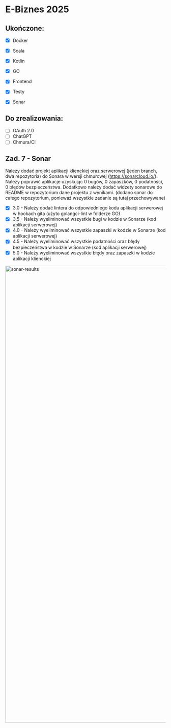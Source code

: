 # E-Biznes 2025

## Ukończone:

- [x] Docker
- [x] Scala
- [x] Kotlin
- [x] GO
- [x] Frontend
- [x] Testy
- [x] Sonar


## Do zrealizowania:

- [ ] OAuth 2.0
- [ ] ChatGPT
- [ ] Chmura/CI

## Zad. 7 - Sonar

Należy dodać projekt aplikacji klienckiej oraz serwerowej (jeden
branch, dwa repozytoria) do Sonara w wersji chmurowej
(https://sonarcloud.io/). Należy poprawić aplikacje uzyskując 0 bugów,
0 zapaszków, 0 podatności, 0 błędów bezpieczeństwa. Dodatkowo należy
dodać widżety sonarowe do README w repozytorium dane projektu z
wynikami. 
(dodano sonar do całego repozytorium, ponieważ wszystkie zadanie są tutaj przechowywane)

- [x] 3.0 - Należy dodać lintera do odpowiedniego kodu aplikacji serwerowej w
hookach gita (użyto golangci-lint w folderze GO)
- [x] 3.5 - Należy wyeliminować wszystkie bugi w kodzie w Sonarze (kod
aplikacji serwerowej)
- [x] 4.0 - Należy wyeliminować wszystkie zapaszki w kodzie w Sonarze (kod
aplikacji serwerowej)
- [x] 4.5 - Należy wyeliminować wszystkie podatności oraz błędy bezpieczeństwa
w kodzie w Sonarze (kod aplikacji serwerowej)
- [x] 5.0 - Należy wyeliminować wszystkie błędy oraz zapaszki w kodzie
aplikacji klienckiej

<img width="1431" alt="sonar-results" src="https://github.com/user-attachments/assets/130633f6-bee1-418e-873f-c4ea57f2f107" />
